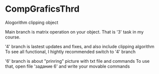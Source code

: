# CompGraficsThrd
Alogorithm clipping object

Main branch is matrix operation on your object. That is '3' task in my course.

'4' branch is lastest updates and fixes, and also include clipping algorithm
To see all functional, I hightly recommended switch to '4' branch

'6' branch is about "prinring" picture with txt file and commands
To use that, open file 'задание 6' and write your movable commands
 

